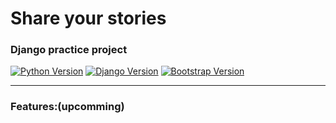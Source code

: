 # Share your stories
### Django practice project


[![Python Version](https://img.shields.io/badge/python-3.8-brightgreen.svg)](https://python.org)
[![Django Version](https://img.shields.io/badge/django-3.1-brightgreen.svg)](https://djangoproject.com)
[![Bootstrap Version](https://img.shields.io/badge/bootstrap-4.4-blue)](https://getbootstrap.com/)

---
### Features:(upcomming)